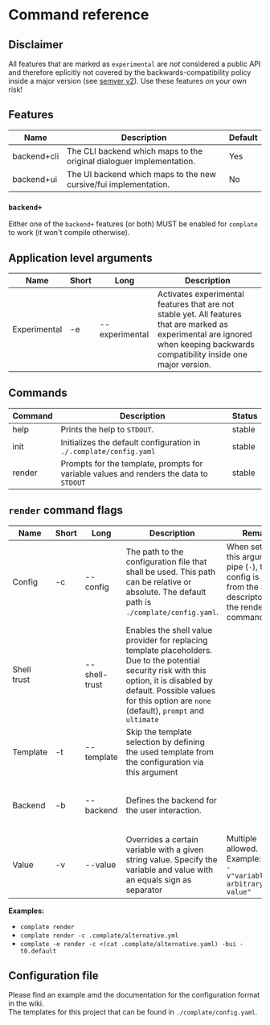 # Command reference

## Disclaimer

All features that are marked as `experimental` are _not_ considered a public API and therefore eplicitly not covered by the backwards-compatibility policy inside a major version (see [semver v2](https://semver.org)). Use these features on your own risk!

## Features

|Name|Description|Default|
|-- |-- |-- |
|backend+cli|The CLI backend which maps to the original dialoguer implementation.|Yes|
|backend+ui|The UI backend which maps to the new cursive/fui implementation.|No|

### `backend+`

Either one of the `backend+` features (or both) MUST be enabled for `complate` to work (it won't compile otherwise).

## Application level arguments

|Name|Short|Long|Description|
|-- |-- |-- |-- |
|Experimental|-e|--experimental|Activates experimental features that are not stable yet. All features that are marked as experimental are ignored when keeping backwards compatibility inside one major version.|

## Commands

|Command|Description|Status|
|-- |-- |-- |
|help|Prints the help to `STDOUT`.|stable|
|init|Initializes the default configuration in `./.complate/config.yaml`|stable|
|render|Prompts for the template, prompts for variable values and renders the data to `STDOUT`|stable|

## `render` command flags

|Name|Short|Long|Description|Remark|Status|
|-- |-- |-- |-- |-- |--|
|Config|-c|--config|The path to the configuration file that shall be used. This path can be relative or absolute. The default path is `./complate/config.yaml`.|When setting this argument to pipe (`-`), the config is parsed from the STDIN descriptor to the render command.|stable for file path, experimental for STDIN descriptor. Pipe is only supported for `UI` backend|
|Shell trust||--shell-trust|Enables the shell value provider for replacing template placeholders. Due to the potential security risk with this option, it is disabled by default. Possible values for this option are `none` (default), `prompt` and `ultimate`||stable|
|Template|-t|--template|Skip the template selection by defining the used template from the configuration via this argument||stable|
|Backend|-b|--backend|Defines the backend for the user interaction.||`CLI` is stable. `UI` is experimental (feature = "backend+ui").|
|Value|-v|--value|Overrides a certain variable with a given string value. Specify the variable and value with an equals sign as separator|Multiple allowed. Example: <br/> `-v"variable=some arbitrary value"`|experimental|

**Examples:**
* `complate render`
* `complate render -c .complate/alternative.yml`
* `complate -e render -c <(cat .complate/alternative.yaml) -bui -t0.default`

## Configuration file

Please find an example amd the documentation for the configuration format in the wiki.\
The templates for this project that can be found in `./complate/config.yaml`.
